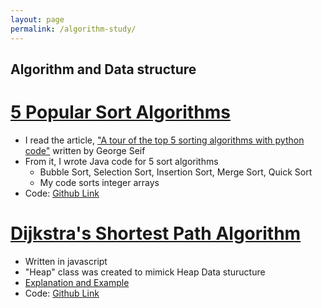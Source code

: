 ```yaml
---
layout: page
permalink: /algorithm-study/
---
```


## Algorithm and Data structure

# [5 Popular Sort Algorithms](https://github.com/sijoonlee/algorithm_study/tree/master/sort)
- I read the article, ["A tour of the top 5 sorting algorithms with python code"](https://medium.com/@george.seif94/a-tour-of-the-top-5-sorting-algorithms-with-python-code-43ea9aa02889) written by George Seif
- From it, I wrote Java code for 5 sort algorithms
    - Bubble Sort, Selection Sort, Insertion Sort, Merge Sort, Quick Sort
    - My code sorts integer arrays
- Code: [Github Link](https://github.com/sijoonlee/algorithm_study/tree/master/sort)

# [Dijkstra's Shortest Path Algorithm](/algorithm-study/Dijkstra)
- Written in javascript
- "Heap" class was created to mimick Heap Data sturucture
- [Explanation and Example](/algorithm-study/Dijkstra)
- Code: [Github Link](https://github.com/sijoonlee/algorithm_study/tree/master/Dijkstra-Shortest-Path)
